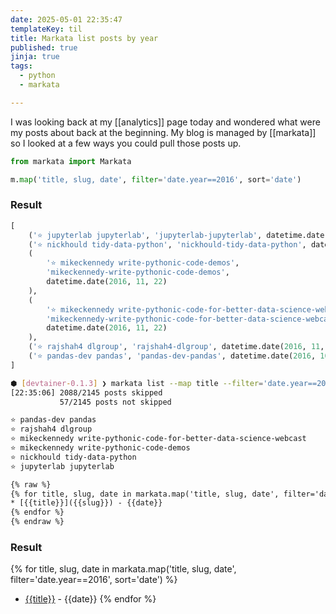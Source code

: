 ```yaml
---
date: 2025-05-01 22:35:47
templateKey: til
title: Markata list posts by year
published: true
jinja: true
tags:
  - python
  - markata

---
```


I was looking back at my [[analytics]] page today and wondered what were my
posts about back at the beginning.  My blog is managed by [[markata]] so I
looked at a few ways you could pull those posts up.


``` python
from markata import Markata

m.map('title, slug, date', filter='date.year==2016', sort='date')
```

### Result

``` python
[
    ('⭐ jupyterlab jupyterlab', 'jupyterlab-jupyterlab', datetime.date(2016, 12, 13)),
    ('⭐ nickhould tidy-data-python', 'nickhould-tidy-data-python', datetime.date(2016, 12, 9)),
    (
        '⭐ mikeckennedy write-pythonic-code-demos',
        'mikeckennedy-write-pythonic-code-demos',
        datetime.date(2016, 11, 22)
    ),
    (
        '⭐ mikeckennedy write-pythonic-code-for-better-data-science-webcast',
        'mikeckennedy-write-pythonic-code-for-better-data-science-webcast',
        datetime.date(2016, 11, 22)
    ),
    ('⭐ rajshah4 dlgroup', 'rajshah4-dlgroup', datetime.date(2016, 11, 18)),
    ('⭐ pandas-dev pandas', 'pandas-dev-pandas', datetime.date(2016, 10, 5))
]
```

``` bash
⬢ [devtainer-0.1.3] ❯ markata list --map title --filter='date.year==2016'
[22:35:06] 2088/2145 posts skipped                                                                       skip.py:36
           57/2145 posts not skipped                                                                     skip.py:37

⭐ pandas-dev pandas
⭐ rajshah4 dlgroup
⭐ mikeckennedy write-pythonic-code-for-better-data-science-webcast
⭐ mikeckennedy write-pythonic-code-demos
⭐ nickhould tidy-data-python
⭐ jupyterlab jupyterlab
```

``` html
{% raw %}
{% for title, slug, date in markata.map('title, slug, date', filter='date.year==2016', sort='date') %}
* [{{title}}]({{slug}}) - {{date}}
{% endfor %}
{% endraw %}
```

### Result

{% for title, slug, date in markata.map('title, slug, date', filter='date.year==2016', sort='date') %}
* [{{title}}]({{slug}}) - {{date}}
{% endfor %}
